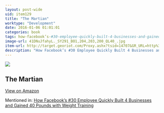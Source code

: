 ```yaml
---
layout: post-wide
uid: item129
title: "The Martian"
worktype: "Development"
date: 2016-01-06 01:01:01
categories: book
tags: how-facebook’s-#30-employee-quickly-built-4-businesses-and-gained-40-pounds-with-weight-training
image-url: 41DNuJfahyL._SY291_BO1,204,203,200_QL40_.jpg
item-url: http://target.georiot.com/Proxy.ashx?tsid=14707&GR_URL=http%3A%2F%2Fwww.amazon.com%2FMartian-Andy-Weir%2Fdp%2F0553418025%2F
description: "How Facebook’s #30 Employee Quickly Built 4 Businesses and Gained 40 Pounds with Weight Training"
---
```

<a href="http://target.georiot.com/Proxy.ashx?tsid=14707&GR_URL=http%3A%2F%2Fwww.amazon.com%2FMartian-Andy-Weir%2Fdp%2F0553418025%2F" target="blank"><img src="../../../../img/thumbs/41DNuJfahyL._SY291_BO1,204,203,200_QL40_.jpg" class="prod-img"></a>
<h2>The Martian</h2>
<p><a class="btn btn-primary" href="http://target.georiot.com/Proxy.ashx?tsid=14707&GR_URL=http%3A%2F%2Fwww.amazon.com%2FMartian-Andy-Weir%2Fdp%2F0553418025%2F" target="blank">View on Amazon</a><p>
<p>Mentioned in: <a href="http://fourhourworkweek.com/2015/05/07/noah-kagan/" target="blank">How Facebook’s #30 Employee Quickly Built 4 Businesses and Gained 40 Pounds with Weight Training</a></p>
